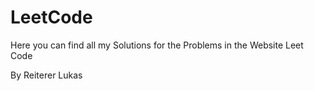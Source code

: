 # LeetCode

Here you can find all my Solutions for the Problems in the Website Leet Code

By Reiterer Lukas
